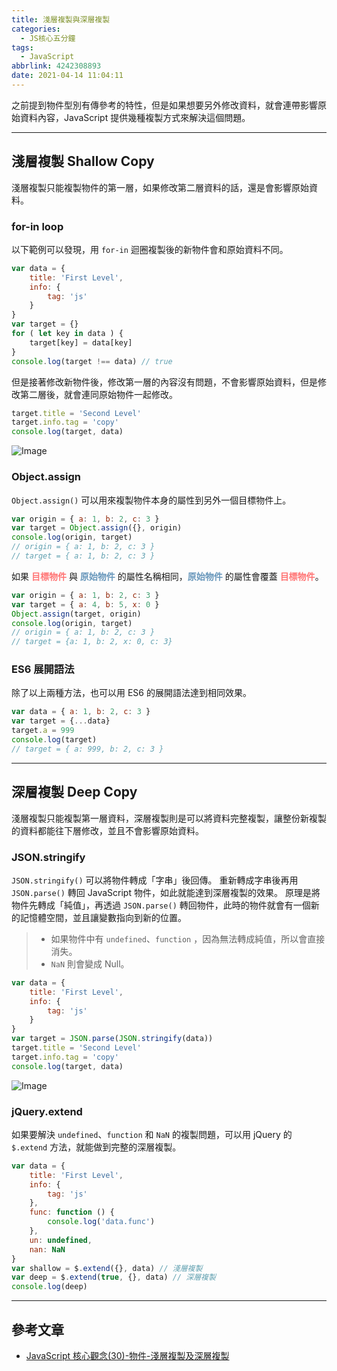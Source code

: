 ```yaml
---
title: 淺層複製與深層複製
categories:
  - JS核心五分鐘
tags:
  - JavaScript
abbrlink: 4242308893
date: 2021-04-14 11:04:11
---
```

之前提到物件型別有傳參考的特性，但是如果想要另外修改資料，就會連帶影響原始資料內容，JavaScript 提供幾種複製方式來解決這個問題。

<!--more-->
---

## 淺層複製 Shallow Copy
淺層複製只能複製物件的第一層，如果修改第二層資料的話，還是會影響原始資料。

### for-in loop
以下範例可以發現，用 `for-in` 迴圈複製後的新物件會和原始資料不同。
```javascript
var data = {
    title: 'First Level',
    info: {
        tag: 'js'
    } 
}
var target = {}
for ( let key in data ) {
    target[key] = data[key]
}
console.log(target !== data) // true
```
但是接著修改新物件後，修改第一層的內容沒有問題，不會影響原始資料，但是修改第二層後，就會連同原始物件一起修改。
```javascript
target.title = 'Second Level' 
target.info.tag = 'copy'
console.log(target, data)
```
![Image](https://i.imgur.com/BbbyV3N.png?55)


### Object.assign
`Object.assign()` 可以用來複製物件本身的屬性到另外一個目標物件上。
```javascript
var origin = { a: 1, b: 2, c: 3 }
var target = Object.assign({}, origin)
console.log(origin, target)
// origin = { a: 1, b: 2, c: 3 }
// target = { a: 1, b: 2, c: 3 }
```

如果 <font color="#ff7575">**目標物件**</font> 與 <font color="#6897bb">**原始物件**</font> 的屬性名稱相同，<font color="#6897bb">**原始物件**</font> 的屬性會覆蓋 <font color="#ff7575">**目標物件**</font>。
```javascript
var origin = { a: 1, b: 2, c: 3 }
var target = { a: 4, b: 5, x: 0 }
Object.assign(target, origin)
console.log(origin, target)
// origin = { a: 1, b: 2, c: 3 }
// target = {a: 1, b: 2, x: 0, c: 3}
```

### ES6 展開語法
除了以上兩種方法，也可以用 ES6 的展開語法達到相同效果。
```javascript
var data = { a: 1, b: 2, c: 3 }
var target = {...data}
target.a = 999
console.log(target)
// target = { a: 999, b: 2, c: 3 }
```

---

## 深層複製 Deep Copy
淺層複製只能複製第一層資料，深層複製則是可以將資料完整複製，讓整份新複製的資料都能往下層修改，並且不會影響原始資料。

### JSON.stringify
`JSON.stringify()` 可以將物件轉成「字串」後回傳。
重新轉成字串後再用 `JSON.parse()` 轉回 JavaScript 物件，如此就能達到深層複製的效果。
原理是將物件先轉成「純值」，再透過 `JSON.parse()` 轉回物件，此時的物件就會有一個新的記憶體空間，並且讓變數指向到新的位置。
> * 如果物件中有 `undefined`、`function` ，因為無法轉成純值，所以會直接消失。
> * `NaN` 則會變成 Null。
```javascript
var data = {
    title: 'First Level',
    info: {
        tag: 'js'
    } 
}
var target = JSON.parse(JSON.stringify(data))
target.title = 'Second Level' 
target.info.tag = 'copy'
console.log(target, data)
```
![Image](https://i.imgur.com/Zi6OaFe.png?55)

### jQuery.extend
如果要解決 `undefined`、`function` 和 `NaN` 的複製問題，可以用 jQuery 的 `$.extend` 方法，就能做到完整的深層複製。
```javascript
var data = {
    title: 'First Level',
    info: {
        tag: 'js'
    },
    func: function () {
        console.log('data.func')
    },
    un: undefined,
    nan: NaN
}
var shallow = $.extend({}, data) // 淺層複製
var deep = $.extend(true, {}, data) // 深層複製
console.log(deep)
```

---

## 參考文章
* [JavaScript 核心觀念(30)-物件-淺層複製及深層複製](https://hsiangfeng.github.io/javascript/20200905/1375484447/)